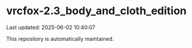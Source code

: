 # vrcfox-2.3_body_and_cloth_edition

Last updated: 2025-06-02 10:40:07

This repository is automatically maintained.
